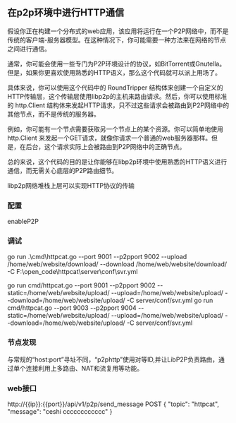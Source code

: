 ## 在p2p环境中进行HTTP通信
假设你正在构建一个分布式的web应用，该应用将运行在一个P2P网络中，而不是传统的客户端-服务器模型。在这种情况下，你可能需要一种方法来在网络的节点之间进行通信。

通常，你可能会使用一些专门为P2P环境设计的协议，如BitTorrent或Gnutella。但是，如果你更喜欢使用熟悉的HTTP语义，那么这个代码就可以派上用场了。

具体来说，你可以使用这个代码中的 RoundTripper 结构体来创建一个自定义的HTTP传输层，这个传输层使用libp2p的主机来路由请求。然后，你可以使用标准的 http.Client 结构体来发起HTTP请求，只不过这些请求会被路由到P2P网络中的其他节点，而不是传统的服务器。

例如，你可能有一个节点需要获取另一个节点上的某个资源。你可以简单地使用 http.Client 来发起一个GET请求，就像你请求一个普通的web服务器那样。但是，在后台，这个请求实际上会被路由到P2P网络中的正确节点。

总的来说，这个代码的目的是让你能够在libp2p环境中使用熟悉的HTTP语义进行通信，而无需关心底层的P2P路由细节。

libp2p网络堆栈上层可以实现HTTP协议的传输
### 配置
enableP2P 


### 调试
go run .\cmd\httpcat.go --port 9001 --p2pport 9002 --upload /home/web/website/download/ --download /home/web/website/download/ -C F:\open_code\httpcat\server\conf\svr.yml

go run cmd/httpcat.go  --port 9001 --p2pport 9002   --static=/home/web/website/upload/  --upload=/home/web/website/upload/ --download=/home/web/website/upload/  -C server/conf/svr.yml
go run cmd/httpcat.go  --port 9003 --p2pport 9004   --static=/home/web/website/upload/  --upload=/home/web/website/upload/ --download=/home/web/website/upload/  -C server/conf/svr.yml


### 节点发现
与常规的“host:port”寻址不同，“p2phttp”使用对等ID,并让LibP2P负责路由，通过单个连接利用上多路由、NAT和流复用等功能。

### web接口
http://{{ip}}:{{port}}/api/v1/p2p/send_message
POST
{
"topic": "httpcat",
"message": "ceshi cccccccccccc"
}